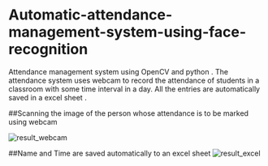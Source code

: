 # Automatic-attendance-management-system-using-face-recognition
Attendance management system using OpenCV and python . The attendance system uses webcam to record the attendance of students in a classroom with some time interval in a day.  All the entries are automatically saved in a excel sheet .

##Scanning the image of the person whose attendance is to be marked using webcam

![result_webcam](https://user-images.githubusercontent.com/63535003/118928018-46c13c00-b960-11eb-9408-f615d3a64e35.png)

##Name and Time are saved automatically to an excel sheet
![result_excel](https://user-images.githubusercontent.com/63535003/118928029-4b85f000-b960-11eb-8760-6bb93336f053.png)
